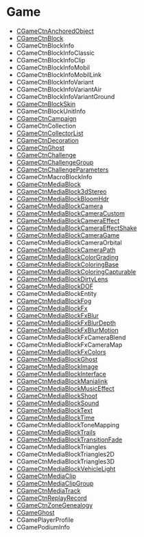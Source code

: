 # Game

- [CGameCtnAnchoredObject](CGameCtnAnchoredObject.md)
- [CGameCtnBlock](CGameCtnBlock.md)
- CGameCtnBlockInfo
- CGameCtnBlockInfoClassic
- CGameCtnBlockInfoClip
- CGameCtnBlockInfoMobil
- CGameCtnBlockInfoMobilLink
- CGameCtnBlockInfoVariant
- CGameCtnBlockInfoVariantAir
- CGameCtnBlockInfoVariantGround
- [CGameCtnBlockSkin](CGameCtnBlockSkin.md)
- CGameCtnBlockUnitInfo
- [CGameCtnCampaign](CGameCtnCampaign.md)
- CGameCtnCollection
- [CGameCtnCollectorList](CGameCtnCollectorList.md)
- [CGameCtnDecoration](CGameCtnDecoration.md)
- [CGameCtnGhost](CGameCtnGhost.md)
- [CGameCtnChallenge](CGameCtnChallenge.md)
- [CGameCtnChallengeGroup](CGameCtnChallengeGroup.md)
- [CGameCtnChallengeParameters](CGameCtnChallengeParameters.md)
- CGameCtnMacroBlockInfo
- [CGameCtnMediaBlock](CGameCtnMediaBlock.md)
- [CGameCtnMediaBlock3dStereo](CGameCtnMediaBlock3dStereo.md)
- [CGameCtnMediaBlockBloomHdr](CGameCtnMediaBlockBloomHdr.md)
- [CGameCtnMediaBlockCamera](CGameCtnMediaBlockCamera.md)
- [CGameCtnMediaBlockCameraCustom](CGameCtnMediaBlockCameraCustom.md)
- [CGameCtnMediaBlockCameraEffect](CGameCtnMediaBlockCameraEffect.md)
- [CGameCtnMediaBlockCameraEffectShake](CGameCtnMediaBlockCameraEffectShake.md)
- [CGameCtnMediaBlockCameraGame](CGameCtnMediaBlockCameraGame.md)
- CGameCtnMediaBlockCameraOrbital
- [CGameCtnMediaBlockCameraPath](CGameCtnMediaBlockCameraPath.md)
- [CGameCtnMediaBlockColorGrading](CGameCtnMediaBlockColorGrading.md)
- [CGameCtnMediaBlockColoringBase](CGameCtnMediaBlockColoringBase.md)
- [CGameCtnMediaBlockColoringCapturable](CGameCtnMediaBlockColoringCapturable.md)
- [CGameCtnMediaBlockDirtyLens](CGameCtnMediaBlockDirtyLens.md)
- [CGameCtnMediaBlockDOF](CGameCtnMediaBlockDOF.md)
- CGameCtnMediaBlockEntity
- [CGameCtnMediaBlockFog](CGameCtnMediaBlockFog.md)
- [CGameCtnMediaBlockFx](CGameCtnMediaBlockFx.md)
- [CGameCtnMediaBlockFxBlur](CGameCtnMediaBlockFxBlur.md)
- [CGameCtnMediaBlockFxBlurDepth](CGameCtnMediaBlockFxBlurDepth.md)
- [CGameCtnMediaBlockFxBlurMotion](CGameCtnMediaBlockFxBlurMotion.md)
- CGameCtnMediaBlockFxCameraBlend
- CGameCtnMediaBlockFxCameraMap
- [CGameCtnMediaBlockFxColors](CGameCtnMediaBlockFxColors.md)
- [CGameCtnMediaBlockGhost](CGameCtnMediaBlockGhost.md)
- [CGameCtnMediaBlockImage](CGameCtnMediaBlockImage.md)
- [CGameCtnMediaBlockInterface](CGameCtnMediaBlockInterface.md)
- [CGameCtnMediaBlockManialink](CGameCtnMediaBlockManialink.md)
- [CGameCtnMediaBlockMusicEffect](CGameCtnMediaBlockMusicEffect.md)
- [CGameCtnMediaBlockShoot](CGameCtnMediaBlockShoot.md)
- [CGameCtnMediaBlockSound](CGameCtnMediaBlockSound.md)
- [CGameCtnMediaBlockText](CGameCtnMediaBlockText.md)
- [CGameCtnMediaBlockTime](CGameCtnMediaBlockTime.md)
- CGameCtnMediaBlockToneMapping
- [CGameCtnMediaBlockTrails](CGameCtnMediaBlockTrails.md)
- [CGameCtnMediaBlockTransitionFade](CGameCtnMediaBlockTransitionFade.md)
- CGameCtnMediaBlockTriangles
- CGameCtnMediaBlockTriangles2D
- CGameCtnMediaBlockTriangles3D
- [CGameCtnMediaBlockVehicleLight](CGameCtnMediaBlockVehicleLight.md)
- [CGameCtnMediaClip](CGameCtnMediaClip.md)
- [CGameCtnMediaClipGroup](CGameCtnMediaClipGroup.md)
- [CGameCtnMediaTrack](CGameCtnMediaTrack.md)
- [CGameCtnReplayRecord](CGameCtnReplayRecord.md)
- [CGameCtnZoneGenealogy](CGameCtnZoneGenealogy.md)
- [CGameGhost](CGameGhost.md)
- CGamePlayerProfile
- CGamePodiumInfo